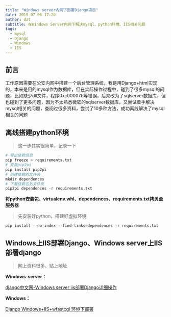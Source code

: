 ```yaml
---
title: "Windows server内网下部署Django项目"
date: 2019-07-06 17:20
author: dzt
subtitle: 在Windows Server内网下解决mysql、python环境、IIS相关问题 
tags:
  - mysql
  - Django
  - Windows
  - IIS
---
```




## 前言

工作原因需要在公安内网中搭建一个后台管理系统，我是用Django+html实现的，本来是用的mysql作为数据库，但在实际操作过程中，碰到了很多mysql的问题，比如缺少dll文件，程序0xc00007b等错误，后来改为了sqlserver数据库，但也碰到了更多问题，因为不太熟悉微软的sqlserver数据库，又尝试着手解决mysql相关的问题，查阅过很多资料，尝试了10多种方法，成功离线解决了mysql相关的问题



## 离线搭建python环境

> 这一步其实很简单，记录一下

```python
# 导出依赖信息
pip freeze > requirements.txt
# 安装pip2pi
pip install pip2pi
# 创建依赖的文件夹
mkdir dependences
# 下载依赖包到文件夹
pip2pi dependences -r requirements.txt

```



**将python安装包、virtualenv.whl、dependences、requirements.txt拷贝至服务器**

> 先安装好python，搭建好虚拟环境

```python
pip install --no-index --find-links=dependences -r requirements.txt
```





## Windows上IIS部署Django、Windows server上IIS部署django

> 网上资料很多、贴上地址

**Windows-server：**

[django中文网-Windows server iis部署Django详细操作](https://www.django.cn/article/show-21.html)



**Windows：**

[Django Windows+IIS+wfastcgi 环境下部署](https://www.cnblogs.com/wcwnina/p/10960242.html)